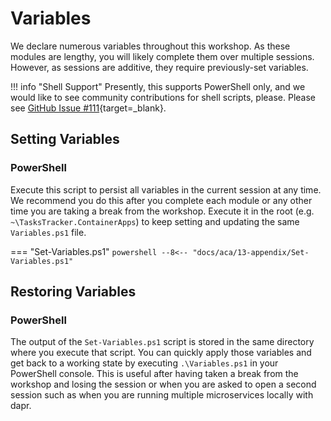 # Variables

We declare numerous variables throughout this workshop. As these modules are lengthy, you will likely complete them over multiple sessions. However, as sessions are additive, they require previously-set variables.


!!! info "Shell Support"
    Presently, this supports PowerShell only, and we would like to see community contributions for shell scripts, please. Please see [GitHub Issue #111](https://github.com/Azure/aca-dotnet-workshop/issues/111){target=_blank}.

## Setting Variables

### PowerShell

Execute this script to persist all variables in the current session at any time. We recommend you do this after you complete each module or any other time you are taking a break from the workshop. Execute it in the root (e.g. `~\TasksTracker.ContainerApps`) to keep setting and updating the same `Variables.ps1` file.

=== "Set-Variables.ps1"
    ```powershell
    --8<-- "docs/aca/13-appendix/Set-Variables.ps1"
    ```

## Restoring Variables

### PowerShell

The output of the `Set-Variables.ps1` script is stored in the same directory where you execute that script. You can quickly apply those variables and get back to a working state by executing `.\Variables.ps1` in your PowerShell console. This is useful after having taken a break from the workshop and losing the session or when you are asked to open a second session such as when you are running multiple microservices locally with dapr.
